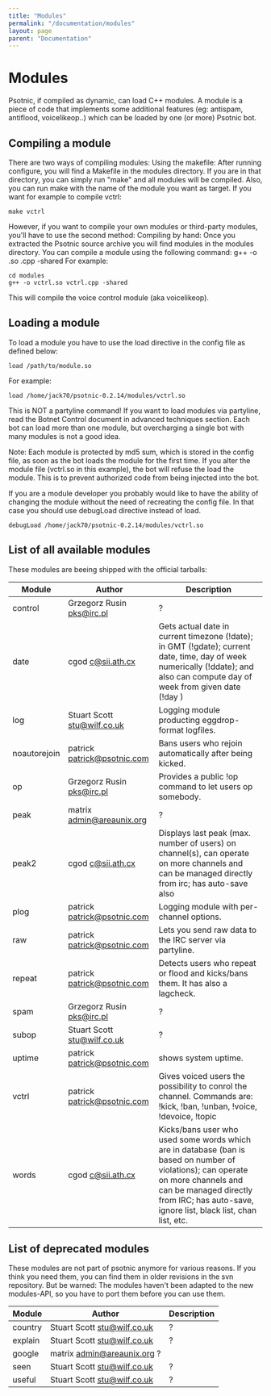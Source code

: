 ```yaml
---
title: "Modules"
permalink: "/documentation/modules"
layout: page
parent: "Documentation"
---
```

# Modules
Psotnic, if compiled as dynamic, can load C++ modules. A module is a piece of code that implements some additional features (eg: antispam, antiflood, voicelikeop..) which can be loaded by one (or more) Psotnic bot.

## Compiling a module
There are two ways of compiling modules: Using the makefile: After running configure, you will find a Makefile in the modules directory. If you are in that directory, you can simply run "make" and all modules will be compiled. Also, you can run make with the name of the module you want as target. If you want for example to compile vctrl:

```
make vctrl
```

However, if you want to compile your own modules or third-party modules, you'll have to use the second method: Compiling by hand: Once you extracted the Psotnic source archive you will find modules in the modules directory. You can compile a module using the following command: g++ -o <modulename>.so <modulename>.cpp -shared For example:

```
cd modules
g++ -o vctrl.so vctrl.cpp -shared
```

This will compile the voice control module (aka voicelikeop).

## Loading a module
To load a module you have to use the load directive in the config file as defined below:

```
load /path/to/module.so
```

For example:
```
load /home/jack70/psotnic-0.2.14/modules/vctrl.so
```

This is NOT a partyline command! If you want to load modules via partyline, read the Botnet Control document in advanced techniques section. Each bot can load more than one module, but overcharging a single bot with many modules is not a good idea.

Note: Each module is protected by md5 sum, which is stored in the config file, as soon as the bot loads the module for the first time. If you alter the module file (vctrl.so in this example), the bot will refuse the load the module. This is to prevent authorized code from being injected into the bot.

If you are a module developer you probably would like to have the ability of changing the module without the need of recreating the config file. In that case you should use debugLoad directive instead of load.

```
debugLoad /home/jack70/psotnic-0.2.14/modules/vctrl.so
```

## List of all available modules
These modules are beeing shipped with the official tarballs:
<br>

|Module|Author|Description|
|------|------|-----------|
|control|	Grzegorz Rusin <pks@irc.pl>|	?|
|date|	cgod <c@sii.ath.cx>|	Gets actual date in current timezone (!date); in GMT (!gdate); current date, time, day of week numerically (!ddate); and also can compute day of week from given date (!day <yyy-mm-dd>)
|log|	Stuart Scott <stu@wilf.co.uk>|	Logging module producting eggdrop-format logfiles.|
|noautorejoin|	patrick <patrick@psotnic.com>|	Bans users who rejoin automatically after being kicked.|
|op|	Grzegorz Rusin <pks@irc.pl>|	Provides a public !op command to let users op somebody.|
|peak|	matrix <admin@areaunix.org>|	?|
|peak2|	cgod <c@sii.ath.cx>	|Displays last peak (max. number of users) on channel(s), can operate on more channels and can be managed directly from irc; has auto-save also|
|plog|	patrick <patrick@psotnic.com>|	Logging module with per-channel options.
|raw|	patrick <patrick@psotnic.com>|	Lets you send raw data to the IRC server via partyline.|
|repeat|	patrick <patrick@psotnic.com>|	Detects users who repeat or flood and kicks/bans them. It has also a lagcheck.|
|spam|	Grzegorz Rusin <pks@irc.pl>|	?|
|subop|	Stuart Scott <stu@wilf.co.uk>	|?|
|uptime|	patrick <patrick@psotnic.com>|	shows system uptime.|
|vctrl|	patrick <patrick@psotnic.com>|	Gives voiced users the possibility to conrol the channel. Commands are: !kick, !ban, !unban, !voice, !devoice, !topic|
|words|	cgod <c@sii.ath.cx> |	Kicks/bans user who used some words which are in database (ban is based on number of violations); can operate on more channels and can be managed directly from IRC; has auto-save, ignore list, black list, chan list, etc.

## List of deprecated modules
These modules are not part of psotnic anymore for various reasons. If you think you need them, you can find them in older revisions in the svn repository. But be warned: The modules haven't been adapted to the new modules-API, so you have to port them before you can use them.
<br>

|Module|Author|Description|
|------|------|-----------|
|country	|Stuart Scott <stu@wilf.co.uk>|	?|
|explain|	Stuart Scott <stu@wilf.co.uk>|	?|
|google|	matrix <admin@areaunix.org>	? |
|seen|	Stuart Scott <stu@wilf.co.uk>|	?|
|useful|	Stuart Scott <stu@wilf.co.uk>|	?|
